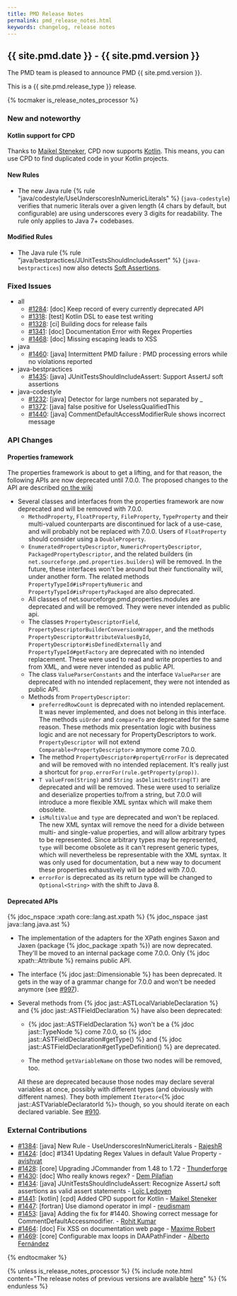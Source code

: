 ```yaml
---
title: PMD Release Notes
permalink: pmd_release_notes.html
keywords: changelog, release notes
---
```


<!-- NOTE: THESE RELEASE NOTES ARE THOSE FROM MASTER -->
<!-- They were copied to avoid merge conflicts when merging back master -->
<!-- the 7_0_0_release_notes.md is the page to be used when adding new 7.0.0 changes -->


## {{ site.pmd.date }} - {{ site.pmd.version }}

The PMD team is pleased to announce PMD {{ site.pmd.version }}.

This is a {{ site.pmd.release_type }} release.

{% tocmaker is_release_notes_processor %}

### New and noteworthy

#### Kotlin support for CPD

Thanks to [Maikel Steneker](https://github.com/maikelsteneker), CPD now supports [Kotlin](https://kotlinlang.org/).
This means, you can use CPD to find duplicated code in your Kotlin projects.

#### New Rules

*   The new Java rule {% rule "java/codestyle/UseUnderscoresInNumericLiterals" %} (`java-codestyle`)
    verifies that numeric literals over a given length (4 chars by default, but configurable) are using
    underscores every 3 digits for readability. The rule only applies to Java 7+ codebases.

#### Modified Rules

*   The Java rule {% rule "java/bestpractices/JUnitTestsShouldIncludeAssert" %} (`java-bestpractices`)
    now also detects [Soft Assertions](https://github.com/joel-costigliola/assertj-core).

### Fixed Issues
*   all
    *   [#1284](https://github.com/pmd/pmd/issues/1284): \[doc] Keep record of every currently deprecated API
    *   [#1318](https://github.com/pmd/pmd/issues/1318): \[test] Kotlin DSL to ease test writing
    *   [#1328](https://github.com/pmd/pmd/issues/1328): \[ci] Building docs for release fails
    *   [#1341](https://github.com/pmd/pmd/issues/1341): \[doc] Documentation Error with Regex Properties
    *   [#1468](https://github.com/pmd/pmd/issues/1468): \[doc] Missing escaping leads to XSS
*   java
    *   [#1460](https://github.com/pmd/pmd/issues/1460): \[java] Intermittent PMD failure : PMD processing errors while no violations reported
*   java-bestpractices
    *   [#1435](https://github.com/pmd/pmd/issues/1435): \[java] JUnitTestsShouldIncludeAssert: Support AssertJ soft assertions
*   java-codestyle
    *   [#1232](https://github.com/pmd/pmd/issues/1232): \[java] Detector for large numbers not separated by _
    *   [#1372](https://github.com/pmd/pmd/issues/1372): \[java] false positive for UselessQualifiedThis
    *   [#1440](https://github.com/pmd/pmd/issues/1440): \[java] CommentDefaultAccessModifierRule shows incorrect message

### API Changes

#### Properties framework

The properties framework is about to get a lifting, and for that reason, the following APIs are
now deprecated until 7.0.0. The proposed changes to the API are described [on the wiki](https://github.com/pmd/pmd/wiki/Property-framework-7-0-0)

* Several classes and interfaces from the properties framework are now deprecated and will be removed with 7.0.0.
  * `MethodProperty`, `FloatProperty`, `FileProperty`, `TypeProperty` and their multi-valued counterparts
    are discontinued for lack of a use-case, and will probably not be replaced with 7.0.0.
    Users of `FloatProperty` should consider using a `DoubleProperty`.
  * `EnumeratedPropertyDescriptor`, `NumericPropertyDescriptor`, `PackagedPropertyDescriptor`, and the related builders
    (in `net.sourceforge.pmd.properties.builders`) will be removed. In the future, these interfaces won't be around
    but their functionality will, under another form. The related methods `PropertyTypeId#isPropertyNumeric` and
    `PropertyTypeId#isPropertyPackaged` are also deprecated.
  * All classes of net.sourceforge.pmd.properties.modules are deprecated and will be removed. They were
    never intended as public api.
  * The classes `PropertyDescriptorField`, `PropertyDescriptorBuilderConversionWrapper`, and the methods
    `PropertyDescriptor#attributeValuesById`, `PropertyDescriptor#isDefinedExternally` and `PropertyTypeId#getFactory` are deprecated with no
    intended replacement. These were used to read and write properties to and from XML, and were never
    intended as public API.
  * The class `ValueParserConstants` and the interface `ValueParser` are deprecated with no intended replacement,
    they were not intended as public API.
  * Methods from `PropertyDescriptor`:
    * `preferredRowCount` is deprecated with no intended replacement. It was never implemented, and does not belong
      in this interface. The methods `uiOrder` and `compareTo` are deprecated for the same reason. These methods mix presentation logic
      with business logic and are not necessary for PropertyDescriptors to work. `PropertyDescriptor` will not
      extend `Comparable<PropertyDescriptor>` anymore come 7.0.0.
    * The method `PropertyDescriptor#propertyErrorFor` is deprecated and will be removed with no intended
      replacement. It's really just a shortcut for `prop.errorFor(rule.getProperty(prop))`.
    * `T valueFrom(String)` and `String asDelimitedString(T)` are deprecated and will be removed. These were
      used to serialize and deserialize properties to/from a string, but 7.0.0 will introduce a more flexible
      XML syntax which will make them obsolete.
    * `isMultiValue` and `type` are deprecated and won't be replaced. The new XML syntax will remove the need
      for a divide between multi- and single-value properties, and will allow arbitrary types to be represented.
      Since arbitrary types may be represented, `type` will become obsolete as it can't represent generic types,
      which will nevertheless be representable with the XML syntax. It was only used for documentation, but a
      new way to document these properties exhaustively will be added with 7.0.0.
    * `errorFor` is deprecated as its return type will be changed to `Optional<String>` with the shift to Java 8.

#### Deprecated APIs

{% jdoc_nspace :xpath core::lang.ast.xpath %}
{% jdoc_nspace :jast java::lang.java.ast %}

*   The implementation of the adapters for the XPath engines Saxon and Jaxen (package {% jdoc_package :xpath %})
    are now deprecated. They'll be moved to an internal package come 7.0.0. Only {% jdoc xpath::Attribute %} remains public API.

*   The interface {% jdoc jast::Dimensionable %} has been deprecated.
    It gets in the way of a grammar change for 7.0.0 and won't be needed anymore (see [#997](https://github.com/pmd/pmd/issues/997)).

*   Several methods from {% jdoc jast::ASTLocalVariableDeclaration %} and {% jdoc jast::ASTFieldDeclaration %} have
    also been deprecated:

    *   {% jdoc jast::ASTFieldDeclaration %} won't be a {% jdoc jast::TypeNode %} come 7.0.0, so
        {% jdoc jast::ASTFieldDeclaration#getType() %} and
        {% jdoc jast::ASTFieldDeclaration#getTypeDefinition() %} are deprecated.

    *   The method `getVariableName` on those two nodes will be removed, too.

    All these are deprecated because those nodes may declare several variables at once, possibly
    with different types (and obviously with different names). They both implement `Iterator<`{% jdoc jast::ASTVariableDeclaratorId %}`>`
    though, so you should iterate on each declared variable. See [#910](https://github.com/pmd/pmd/issues/910).

### External Contributions

*   [#1384](https://github.com/pmd/pmd/pull/1384): \[java] New Rule - UseUnderscoresInNumericLiterals - [RajeshR](https://github.com/rajeshggwp)
*   [#1424](https://github.com/pmd/pmd/pull/1424): \[doc] #1341 Updating Regex Values in default Value Property - [avishvat](https://github.com/vishva007)
*   [#1428](https://github.com/pmd/pmd/pull/1428): \[core] Upgrading JCommander from 1.48 to 1.72 - [Thunderforge](https://github.com/Thunderforge)
*   [#1430](https://github.com/pmd/pmd/pull/1430): \[doc] Who really knows regex? - [Dem Pilafian](https://github.com/dpilafian)
*   [#1434](https://github.com/pmd/pmd/pull/1434): \[java] JUnitTestsShouldIncludeAssert: Recognize AssertJ soft assertions as valid assert statements - [Loïc Ledoyen](https://github.com/ledoyen)
*   [#1441](https://github.com/pmd/pmd/pull/1441): \[kotlin] [cpd] Added CPD support for Kotlin - [Maikel Steneker](https://github.com/maikelsteneker)
*   [#1447](https://github.com/pmd/pmd/pull/1447): \[fortran] Use diamond operator in impl - [reudismam](https://github.com/reudismam)
*   [#1453](https://github.com/pmd/pmd/pull/1453): \[java] Adding the fix for #1440. Showing correct message for CommentDefaultAccessmodifier. - [Rohit Kumar](https://github.com/stationeros)
*   [#1464](https://github.com/pmd/pmd/pull/1464): \[doc] Fix XSS on documentation web page - [Maxime Robert](https://github.com/marob)
*   [#1469](https://github.com/pmd/pmd/pull/1469): \[core] Configurable max loops in DAAPathFinder - [Alberto Fernández](https://github.com/albfernandez)

{% endtocmaker %}

{% unless is_release_notes_processor %}
    {% include note.html content="The release notes of previous versions are available [here](pmd_release_notes_old.html)" %}
{% endunless %}

